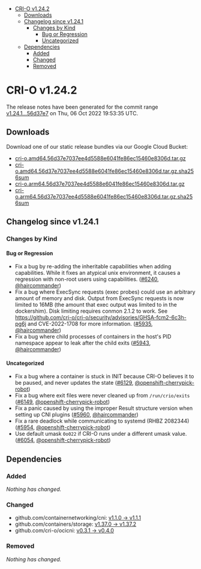 - [CRI-O v1.24.2](#cri-o-v1242)
  - [Downloads](#downloads)
  - [Changelog since v1.24.1](#changelog-since-v1241)
    - [Changes by Kind](#changes-by-kind)
      - [Bug or Regression](#bug-or-regression)
      - [Uncategorized](#uncategorized)
  - [Dependencies](#dependencies)
    - [Added](#added)
    - [Changed](#changed)
    - [Removed](#removed)

# CRI-O v1.24.2

The release notes have been generated for the commit range
[v1.24.1...56d37e7](https://github.com/cri-o/cri-o/compare/v1.24.1...56d37e7037ee4d5588e6041fe86ec15460e8306d) on Thu, 06 Oct 2022 19:53:35 UTC.

## Downloads

Download one of our static release bundles via our Google Cloud Bucket:

- [cri-o.amd64.56d37e7037ee4d5588e6041fe86ec15460e8306d.tar.gz](https://storage.googleapis.com/cri-o/artifacts/cri-o.amd64.56d37e7037ee4d5588e6041fe86ec15460e8306d.tar.gz)
- [cri-o.amd64.56d37e7037ee4d5588e6041fe86ec15460e8306d.tar.gz.sha256sum](https://storage.googleapis.com/cri-o/artifacts/cri-o.amd64.56d37e7037ee4d5588e6041fe86ec15460e8306d.tar.gz.sha256sum)
- [cri-o.arm64.56d37e7037ee4d5588e6041fe86ec15460e8306d.tar.gz](https://storage.googleapis.com/cri-o/artifacts/cri-o.arm64.56d37e7037ee4d5588e6041fe86ec15460e8306d.tar.gz)
- [cri-o.arm64.56d37e7037ee4d5588e6041fe86ec15460e8306d.tar.gz.sha256sum](https://storage.googleapis.com/cri-o/artifacts/cri-o.arm64.56d37e7037ee4d5588e6041fe86ec15460e8306d.tar.gz.sha256sum)

## Changelog since v1.24.1

### Changes by Kind

#### Bug or Regression
 - Fix a bug by re-adding the inheritable capabilities when adding capabilities. While it fixes an atypical unix environment, it causes a regression with non-root users using capabilities. ([#6240](https://github.com/cri-o/cri-o/pull/6240), [@haircommander](https://github.com/haircommander))
 - Fix a bug where ExecSync requests (exec probes) could use an arbitrary amount of memory and disk. Output from ExecSync requests is now limited to 16MB (the amount that exec output was limited to in the dockershim). Disk limiting requires conmon 2.1.2 to work. See https://github.com/cri-o/cri-o/security/advisories/GHSA-fcm2-6c3h-pg6j and CVE-2022-1708 for more information. ([#5935](https://github.com/cri-o/cri-o/pull/5935), [@haircommander](https://github.com/haircommander))
 - Fix a bug where child processes of containers in the host's PID namespace appear to leak after the child exits ([#5943](https://github.com/cri-o/cri-o/pull/5943), [@haircommander](https://github.com/haircommander))

#### Uncategorized
 - Fix a bug where a container is stuck in INIT because CRI-O believes it to be paused, and never updates the state ([#6129](https://github.com/cri-o/cri-o/pull/6129), [@openshift-cherrypick-robot](https://github.com/openshift-cherrypick-robot))
 - Fix a bug where exit files were never cleaned up from `/run/crio/exits` ([#6149](https://github.com/cri-o/cri-o/pull/6149), [@openshift-cherrypick-robot](https://github.com/openshift-cherrypick-robot))
 - Fix a panic caused by using the improper Result structure version when setting up CNI plugins ([#5960](https://github.com/cri-o/cri-o/pull/5960), [@haircommander](https://github.com/haircommander))
 - Fix a rare deadlock while communicating to systemd (RHBZ 2082344) ([#5954](https://github.com/cri-o/cri-o/pull/5954), [@openshift-cherrypick-robot](https://github.com/openshift-cherrypick-robot))
 - Use default umask `0o022` if CRI-O runs under a different umask value. ([#6054](https://github.com/cri-o/cri-o/pull/6054), [@openshift-cherrypick-robot](https://github.com/openshift-cherrypick-robot))

## Dependencies

### Added
_Nothing has changed._

### Changed
- github.com/containernetworking/cni: [v1.1.0 → v1.1.1](https://github.com/containernetworking/cni/compare/v1.1.0...v1.1.1)
- github.com/containers/storage: [v1.37.0 → v1.37.2](https://github.com/containers/storage/compare/v1.37.0...v1.37.2)
- github.com/cri-o/ocicni: [v0.3.1 → v0.4.0](https://github.com/cri-o/ocicni/compare/v0.3.1...v0.4.0)

### Removed
_Nothing has changed._
